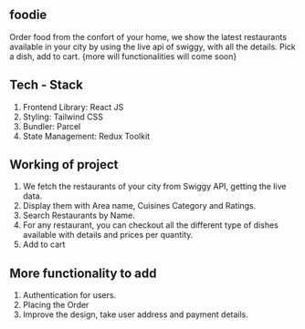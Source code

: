 ## foodie

Order food from the confort of your home, we show the latest restaurants available in your city by using the live api of swiggy, with all the details.
Pick a dish, add to cart. {more will functionalities will come soon}

## Tech - Stack

1. Frontend Library: React JS
2. Styling: Tailwind CSS
3. Bundler: Parcel
4. State Management: Redux Toolkit

## Working of project

1. We fetch the restaurants of your city from Swiggy API, getting the live data.
2. Display them with Area name, Cuisines Category and Ratings.
3. Search Restaurants by Name.
4. For any restaurant, you can checkout all the different type of dishes available with details and prices per quantity.
5. Add to cart

## More functionality to add

1. Authentication for users.
2. Placing the Order
3. Improve the design, take user address and payment details.
